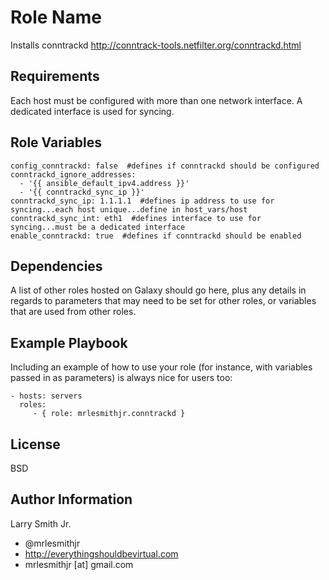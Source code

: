 Role Name
=========

Installs conntrackd http://conntrack-tools.netfilter.org/conntrackd.html

Requirements
------------

Each host must be configured with more than one network interface. A dedicated interface is used for syncing.

Role Variables
--------------

````
config_conntrackd: false  #defines if conntrackd should be configured
conntrackd_ignore_addresses:
  - '{{ ansible_default_ipv4.address }}'
  - '{{ conntrackd_sync_ip }}'
conntrackd_sync_ip: 1.1.1.1  #defines ip address to use for syncing...each host unique...define in host_vars/host
conntrackd_sync_int: eth1  #defines interface to use for syncing...must be a dedicated interface
enable_conntrackd: true  #defines if conntrackd should be enabled
````

Dependencies
------------

A list of other roles hosted on Galaxy should go here, plus any details in regards to parameters that may need to be set for other roles, or variables that are used from other roles.

Example Playbook
----------------

Including an example of how to use your role (for instance, with variables passed in as parameters) is always nice for users too:

    - hosts: servers
      roles:
         - { role: mrlesmithjr.conntrackd }

License
-------

BSD

Author Information
------------------

Larry Smith Jr.
- @mrlesmithjr
- http://everythingshouldbevirtual.com
- mrlesmithjr [at] gmail.com
